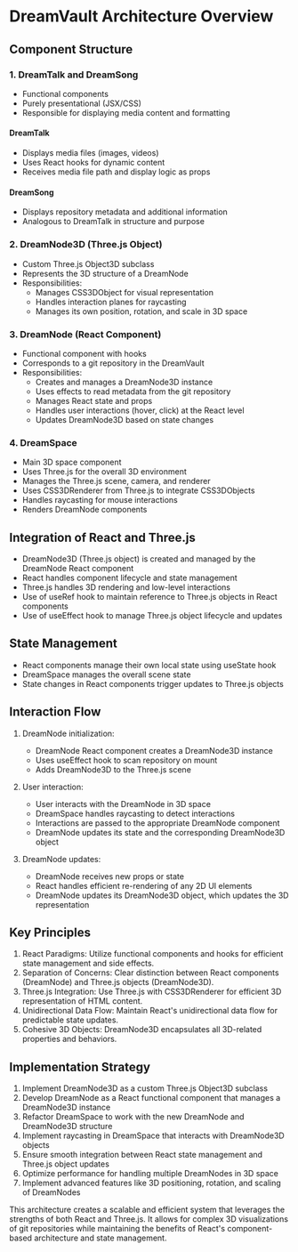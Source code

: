 # DreamVault Architecture Overview

## Component Structure

### 1. DreamTalk and DreamSong
- Functional components
- Purely presentational (JSX/CSS)
- Responsible for displaying media content and formatting

#### DreamTalk
- Displays media files (images, videos)
- Uses React hooks for dynamic content
- Receives media file path and display logic as props

#### DreamSong
- Displays repository metadata and additional information
- Analogous to DreamTalk in structure and purpose

### 2. DreamNode3D (Three.js Object)
- Custom Three.js Object3D subclass
- Represents the 3D structure of a DreamNode
- Responsibilities:
  - Manages CSS3DObject for visual representation
  - Handles interaction planes for raycasting
  - Manages its own position, rotation, and scale in 3D space

### 3. DreamNode (React Component)
- Functional component with hooks
- Corresponds to a git repository in the DreamVault
- Responsibilities:
  - Creates and manages a DreamNode3D instance
  - Uses effects to read metadata from the git repository
  - Manages React state and props
  - Handles user interactions (hover, click) at the React level
  - Updates DreamNode3D based on state changes

### 4. DreamSpace
- Main 3D space component
- Uses Three.js for the overall 3D environment
- Manages the Three.js scene, camera, and renderer
- Uses CSS3DRenderer from Three.js to integrate CSS3DObjects
- Handles raycasting for mouse interactions
- Renders DreamNode components

## Integration of React and Three.js

- DreamNode3D (Three.js object) is created and managed by the DreamNode React component
- React handles component lifecycle and state management
- Three.js handles 3D rendering and low-level interactions
- Use of useRef hook to maintain reference to Three.js objects in React components
- Use of useEffect hook to manage Three.js object lifecycle and updates

## State Management

- React components manage their own local state using useState hook
- DreamSpace manages the overall scene state
- State changes in React components trigger updates to Three.js objects

## Interaction Flow

1. DreamNode initialization:
   - DreamNode React component creates a DreamNode3D instance
   - Uses useEffect hook to scan repository on mount
   - Adds DreamNode3D to the Three.js scene

2. User interaction:
   - User interacts with the DreamNode in 3D space
   - DreamSpace handles raycasting to detect interactions
   - Interactions are passed to the appropriate DreamNode component
   - DreamNode updates its state and the corresponding DreamNode3D object

3. DreamNode updates:
   - DreamNode receives new props or state
   - React handles efficient re-rendering of any 2D UI elements
   - DreamNode updates its DreamNode3D object, which updates the 3D representation

## Key Principles

1. React Paradigms: Utilize functional components and hooks for efficient state management and side effects.
2. Separation of Concerns: Clear distinction between React components (DreamNode) and Three.js objects (DreamNode3D).
3. Three.js Integration: Use Three.js with CSS3DRenderer for efficient 3D representation of HTML content.
4. Unidirectional Data Flow: Maintain React's unidirectional data flow for predictable state updates.
5. Cohesive 3D Objects: DreamNode3D encapsulates all 3D-related properties and behaviors.

## Implementation Strategy

1. Implement DreamNode3D as a custom Three.js Object3D subclass
2. Develop DreamNode as a React functional component that manages a DreamNode3D instance
3. Refactor DreamSpace to work with the new DreamNode and DreamNode3D structure
4. Implement raycasting in DreamSpace that interacts with DreamNode3D objects
5. Ensure smooth integration between React state management and Three.js object updates
6. Optimize performance for handling multiple DreamNodes in 3D space
7. Implement advanced features like 3D positioning, rotation, and scaling of DreamNodes

This architecture creates a scalable and efficient system that leverages the strengths of both React and Three.js. It allows for complex 3D visualizations of git repositories while maintaining the benefits of React's component-based architecture and state management.
